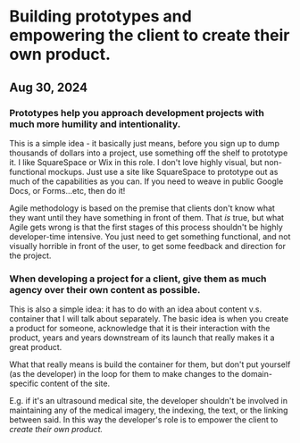 # Building prototypes and empowering the client to create their own product.
## Aug 30, 2024


### Prototypes help you approach development projects with much more humility and intentionality.
This is a simple idea - it basically just means, before you sign up to dump thousands of dollars into a project, use something off the shelf to prototype it.  I like SquareSpace or Wix in this role.  I don't love highly visual, but non-functional mockups.  Just use a site like SquareSpace to prototype out as much of the capabilities as you can.  If you need to weave in public Google Docs, or Forms...etc, then do it!    

Agile methodology is based on the premise that clients don't know what they want until they have something in front of them.  That _is_ true, but what Agile gets wrong is that the first stages of this process shouldn't be highly developer-time intensive. You just need to get something functional, and not visually horrible in front of the user, to get some feedback and direction for the project.

### When developing a project for a client, give them as much agency over their own content as possible.

This is also a simple idea: it has to do with an idea about content v.s. container that I will talk about separately.  The basic idea is when you create a product for someone, acknowledge that it is their interaction with the product, years and years downstream of its launch that really makes it a great product.

What that really means is build the container for them, but don't put yourself (as the developer) in the loop for them to make changes to the domain-specific content of the site.  

E.g. if it's an ultrasound medical site, the developer shouldn't be involved in maintaining any of the medical imagery, the indexing, the text, or the linking between said.  In this way the developer's role is to empower the client to _create their own product._

